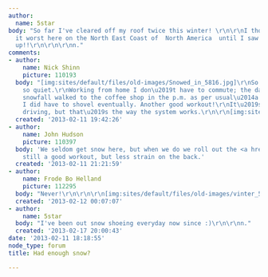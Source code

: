 ```yaml
---
author:
  name: 5star
body: "So far I've cleared off my roof twice this winter! \r\n\r\nI thought we had
  it worst here on the North East Coast of  North America  until I saw this video...\r\n\r\nhttp://www.core77.com/blog/object_culture/highly_impressive_snow-clearing_japans_tateyama-kurobe_alpine_route_24357.asp\r\n\r\nhttp://www.youtube.com/watch?v=_8gLFJG6UpY\r\n\r\nShovel
  up!!\r\n\r\n\r\nn."
comments:
- author:
    name: Nick Shinn
    picture: 110193
  body: "[img:sites/default/files/old-images/Snowed_in_5816.jpg]\r\nSo beautiful,
    so quiet.\r\nWorking from home I don\u2019t have to commute; the day of the big
    snowfall walked to the coffee shop in the p.m. as per usual\u2014a good workout.\r\nBut
    I did have to shovel eventually. Another good workout!\r\nIt\u2019s too much about
    driving, but that\u2019s the way the system works.\r\n\r\n[img:sites/default/files/old-images/Snowed)in2_5721.jpg]"
  created: '2013-02-11 19:42:26'
- author:
    name: John Hudson
    picture: 110397
  body: 'We seldom get snow here, but when we do we roll out the <a href="http://www.youtube.com/watch?v=ky6emJPFIWo">Snowovel</a>:
    still a good workout, but less strain on the back.'
  created: '2013-02-11 21:21:59'
- author:
    name: Frode Bo Helland
    picture: 112295
  body: "Never!\r\n\r\n\r\n[img:sites/default/files/old-images/vinter_5294.jpg]"
  created: '2013-02-12 00:07:07'
- author:
    name: 5star
  body: "I've been out snow shoeing everyday now since :)\r\n\r\nn."
  created: '2013-02-17 20:00:43'
date: '2013-02-11 18:18:55'
node_type: forum
title: Had enough snow?

---
```

